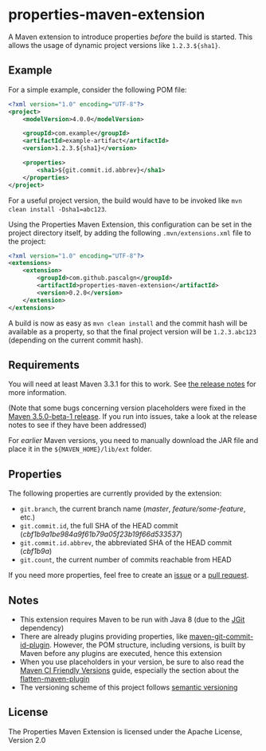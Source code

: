 # properties-maven-extension

A Maven extension to introduce properties *before* the build is started.
This allows the usage of dynamic project versions like `1.2.3.${sha1}`.

## Example

For a simple example, consider the following POM file:

```xml
<?xml version="1.0" encoding="UTF-8"?>
<project>
    <modelVersion>4.0.0</modelVersion>

    <groupId>com.example</groupId>
    <artifactId>example-artifact</artifactId>
    <version>1.2.3.${sha1}</version>

    <properties>
        <sha1>${git.commit.id.abbrev}</sha1>
    </properties>
</project>
```

For a useful project version, the build would have to be invoked like `mvn clean install -Dsha1=abc123`.

Using the Properties Maven Extension, this configuration can be set in the project directory itself,
by adding the following `.mvn/extensions.xml` file to the project:

```xml
<?xml version="1.0" encoding="UTF-8"?>
<extensions>
    <extension>
        <groupId>com.github.pascalgn</groupId>
        <artifactId>properties-maven-extension</artifactId>
        <version>0.2.0</version>
    </extension>
</extensions>
```

A build is now as easy as `mvn clean install` and the commit hash will be available as a property,
so that the final project version will be `1.2.3.abc123` (depending on the current commit hash).

## Requirements

You will need at least Maven 3.3.1 for this to work. See
[the release notes](https://maven.apache.org/docs/3.3.1/release-notes.html) for more information.

(Note that some bugs concerning version placeholders were fixed in the
[Maven 3.5.0-beta-1 release](https://maven.apache.org/docs/3.5.0-beta-1/release-notes.html).
If you run into issues, take a look at the release notes to see if they have been addressed)

For *earlier* Maven versions, you need to manually download the JAR file
and place it in the `${MAVEN_HOME}/lib/ext` folder.

## Properties

The following properties are currently provided by the extension:

* `git.branch`, the current branch name (*master*, *feature/some-feature*, etc.)
* `git.commit.id`, the full SHA of the HEAD commit (*cbf1b9a1be984a9f61b79a05f23b19f66d533537*)
* `git.commit.id.abbrev`, the abbreviated SHA of the HEAD commit (*cbf1b9a*)
* `git.count`, the current number of commits reachable from HEAD

If you need more properties, feel free to create an [issue](https://github.com/pascalgn/properties-maven-extension/issues)
or a [pull request](https://github.com/pascalgn/properties-maven-extension/pulls).

## Notes

* This extension requires Maven to be run with Java 8 (due to the [JGit](https://eclipse.org/jgit) dependency)
* There are already plugins providing properties, like [maven-git-commit-id-plugin](https://github.com/ktoso/maven-git-commit-id-plugin). However, the POM structure, including versions, is built by Maven before any plugins are executed, hence this extension
* When you use placeholders in your version, be sure to also read the [Maven CI Friendly Versions](https://maven.apache.org/maven-ci-friendly.html) guide, especially the section about the [flatten-maven-plugin](http://www.mojohaus.org/flatten-maven-plugin)
* The versioning scheme of this project follows [semantic versioning](http://semver.org/)

## License

The Properties Maven Extension is licensed under the Apache License, Version 2.0
